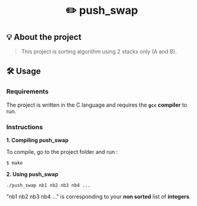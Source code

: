 <h1 align="center">
	✏️ push_swap
</h1>

## 💡 About the project

> This project is sorting algorithm using 2 stacks only (A and B).

## 🛠️ Usage

### Requirements

The project is written in the C language and requires the **`gcc` compiler** to run.

### Instructions

**1. Compiling push_swap**

To compile, go to the project folder and run :

```shell
$ make
```

**2. Using push_swap**

```shell
./push_swap nb1 nb2 nb3 nb4 ...
```
"nb1 nb2 nb3 nb4 ..." is corresponding to your **non sorted** list of **integers**.
